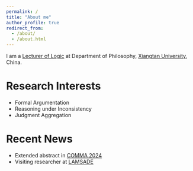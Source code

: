 ```yaml
---
permalink: /
title: "About me"
author_profile: true
redirect_from: 
  - /about/
  - /about.html
---
```


I am a [Lecturer of Logic](https://bqsy.xtu.edu.cn/info/1003/2346.htm) at Department of Philosophy, [Xiangtan University](https://en.xtu.edu.cn), China.

Research Interests
======

- Formal Argumentation
- Reasoning under Inconsistency
- Judgment Aggregation

Recent News
======

- Extended abstract in [COMMA 2024](http://comma2024.krportal.org/program.html)
- Visiting researcher at [LAMSADE](https://www.lamsade.dauphine.fr/fr.html) 

